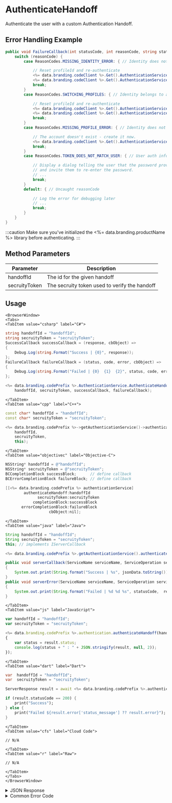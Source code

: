 # AuthenticateHandoff

Authenticate the user with a custom Authentication Handoff.

## Error Handling Example

```csharp
public void FailureCallback(int statusCode, int reasonCode, string statusMessage, object cbObject) {
    switch (reasonCode) {
        case ReasonCodes.MISSING_IDENTITY_ERROR: { // Identity does not exist (and client has orphaned profileId)

            // Reset profileId and re-authenticate
            <%= data.branding.codeClient %>.Get().AuthenticationService.ResetStoredProfileId();
            <%= data.branding.codeClient %>.Get().AuthenticationService.AuthenticateEmail(email, password, true);
            break;
        }
        case ReasonCodes.SWITCHING_PROFILES: { // Identity belongs to a different profile

            // Reset profileId and re-authenticate
            <%= data.branding.codeClient %>.Get().AuthenticationService.ResetStoredProfileId();
            <%= data.branding.codeClient %>.Get().AuthenticationService.AuthenticateEmail(email, password, forceCreate);
            break;
        }
        case ReasonCodes.MISSING_PROFILE_ERROR: { // Identity does not exist

            // The account doesn't exist - create it now.
            <%= data.branding.codeClient %>.Get().AuthenticationService.AuthenticateEmail(email, password, true);
            break;
        }
        case ReasonCodes.TOKEN_DOES_NOT_MATCH_USER: { // User auth information is incorrect

            // Display a dialog telling the user that the password provided was invalid,
            // and invite them to re-enter the password.
            // ...
            break;
        }
        default: { // Uncaught reasonCode

            // Log the error for debugging later
            // ...
            break;
        }
    }
}
```

:::caution
Make sure you've initialized the <%= data.branding.productName %> library before authenticating.
:::

<PartialServop service_name="authenticationV2" operation_name="AUTHENTICATE" />

## Method Parameters

| Parameter     | Description                                   |
| ------------- | --------------------------------------------- |
| handoffId     | The id for the given handoff                  |
| secruityToken | The secruity token used to verify the handoff |

## Usage

```mdx-code-block
<BrowserWindow>
<Tabs>
<TabItem value="csharp" label="C#">
```

```csharp
string handoffId = "handoffId";
string secruityToken = "secruityToken";
SuccessCallback successCallback = (response, cbObject) =>
{
    Debug.Log(string.Format("Success | {0}", response));
};
FailureCallback failureCallback = (status, code, error, cbObject) =>
{
    Debug.Log(string.Format("Failed | {0}  {1}  {2}", status, code, error));
};

<%= data.branding.codePrefix %>.AuthenticationService.AuthenticateHandoff(
    handoffId, secruityToken, successCallback, failureCallback);
```

```mdx-code-block
</TabItem>
<TabItem value="cpp" label="C++">
```

```cpp
const char* handoffId = "handoffId";
const char* secruityToken = "secruityToken";

<%= data.branding.codePrefix %>->getAuthenticationService()->authenticateHandoff(
    handoffId,
    secruityToken,
    this);
```

```mdx-code-block
</TabItem>
<TabItem value="objectivec" label="Objective-C">
```

```objectivec
NSString* handoffId = @"handoffId";
NSString* secruityToken = @"secruityToken";
BCCompletionBlock successBlock;      // define callback
BCErrorCompletionBlock failureBlock; // define callback

[[<%= data.branding.codePrefix %> authenticationService]
		authenticateHandoff:handoffId
		   	  secruityToken:secruityToken
            completionBlock:successBlock
       errorCompletionBlock:failureBlock
                   cbObject:nil];
```

```mdx-code-block
</TabItem>
<TabItem value="java" label="Java">
```

```java
String handoffId = "handoffId";
String secruityToken = "secruityToken";
this; // implements IServerCallback

<%= data.branding.codePrefix %>.getAuthenticationService().authenticateHandoff(handoffId, secruityToken, this);

public void serverCallback(ServiceName serviceName, ServiceOperation serviceOperation, JSONObject jsonData)
{
    System.out.print(String.format("Success | %s", jsonData.toString()));
}
public void serverError(ServiceName serviceName, ServiceOperation serviceOperation, int statusCode, int reasonCode, String jsonError)
{
    System.out.print(String.format("Failed | %d %d %s", statusCode,  reasonCode, jsonError.toString()));
}
```

```mdx-code-block
</TabItem>
<TabItem value="js" label="JavaScript">
```

```javascript
var handoffId = "handoffId";
var secruityToken = "secruityToken";

<%= data.branding.codePrefix %>.authentication.authenticateHandoff(handoffId, secruityToken, result =>
{
	var status = result.status;
	console.log(status + " : " + JSON.stringify(result, null, 2));
});
```

```mdx-code-block
</TabItem>
<TabItem value="dart" label="Dart">
```

```dart
var  handoffId = "handoffId";
var  secruityToken = "secruityToken";

ServerResponse result = await <%= data.branding.codePrefix %>.authenticationV2Service.authenticateHandoff(handoffId:handoffId, secruityToken:secruityToken);

if (result.statusCode == 200) {
    print("Success");
} else {
    print("Failed ${result.error['status_message'] ?? result.error}");
}
```

```mdx-code-block
</TabItem>
<TabItem value="cfs" label="Cloud Code">
```

```cfscript
// N/A
```

```mdx-code-block
</TabItem>
<TabItem value="r" label="Raw">
```

```cfscript
// N/A
```

```mdx-code-block
</TabItem>
</Tabs>
</BrowserWindow>
```

<details>
<summary>JSON Response</summary>

```json
{
    "status": 200,
    "data": {
        "vcPurchased": 0,
        "experiencePoints": 100,
        "refundCount": 0,
        "playerSessionExpiry": 60,
        "server_time": 1464621990155,
        "experienceLevel": 0,
        "currency": {
            "credits": {
                "purchased": 0,
                "balance": 12211,
                "consumed": 133,
                "awarded": 12344
            }
        },
        "abTestingId": 8,
        "statistics": {
            "gamesWon": 0
        },
        "id": "323e861-b749-4ce4-a57a-175232e21b5d",
        "createdAt": 1459439058035,
        "profileId": "323e861-b749-4ce4-a57a-175232e21b5d",
        "newUser": "false",
        "xpCapped": false,
        "sent_events": [],
        "timeZoneOffset": -5,
        "playerName": "",
        "vcClaimed": 0,
        "parentProfileId": null,
        "rewards": {
            "rewardDetails": {},
            "rewards": {},
            "currency": {}
        },
        "countryCode": "ca",
        "loginCount": 16,
        "emailAddress": "test@email.com",
        "previousLogin": 1464621979514,
        "incoming_events": [],
        "lastLogin": 1464621990118,
        "languageCode": "en",
        "pictureUrl": null,
        "sessionId": "v3grtg3ve0a089pekk8lneuk8k",
        "amountSpent": 0
    }
}
```

</details>

<details>
<summary>Common Error Code</summary>

### Status Codes

| Code  | Name                      | Description                                                                                                                                                                                                                                                                                                                                                                                                                                                                                            |
| ----- | ------------------------- | ------------------------------------------------------------------------------------------------------------------------------------------------------------------------------------------------------------------------------------------------------------------------------------------------------------------------------------------------------------------------------------------------------------------------------------------------------------------------------------------------------ |
| 40206 | MISSING_IDENTITY_ERROR    | The identity does not exist on the server and `forceCreate` was `false` [and a `profileId` was provided - otherwise 40208 would have been returned]. Will also occur when `forceCreate` is `true` and a saved [but un-associated] `profileId` is provided. The error handler should reset the stored profile id (if there is one) and re-authenticate, setting `forceCreate` to `true` to create a new account. **A common cause of this error is deleting the user's account via the Design Portal.** |
| 40207 | SWITCHING_PROFILES        | Indicates that the identity credentials are valid, and the saved `profileId` is valid, but the identity is not associated with the provided `profileId`. This may indicate that the user wants to switch accounts in the app. Most often an app will pop-up a dialog confirming that the user wants to switch accounts, and then reset the stored `profileId` and call authenticate again.                                                                                                             |
| 40208 | MISSING_PROFILE_ERROR     | Returned when the identity cannot be located, no `profileId` is provided, and `forceCreate` is false. The normal response is to call Authenticate again with `forceCreate` set to `true`.                                                                                                                                                                                                                                                                                                              |
| 40217 | UNKNOWN_AUTH_ERROR        | An unknown error has occurred during authentication.                                                                                                                                                                                                                                                                                                                                                                                                                                                   |
| 40307 | TOKEN_DOES_NOT_MATCH_USER | The user's password is incorrect.                                                                                                                                                                                                                                                                                                                                                                                                                                                                      |

</details>
